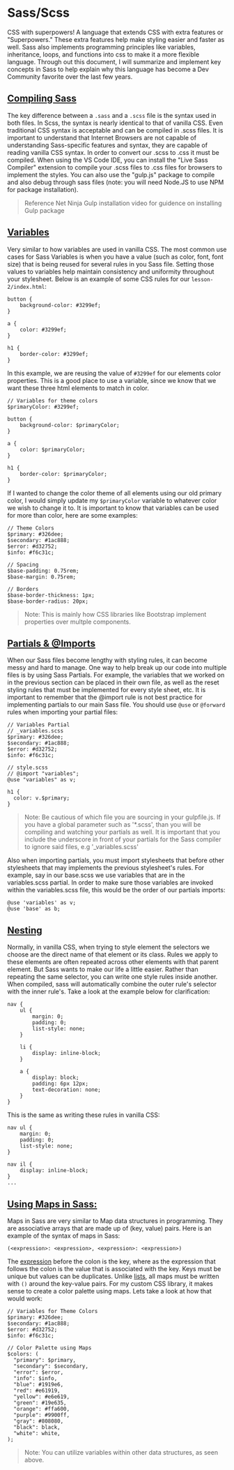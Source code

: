 # Sass/Scss

CSS with superpowers! A language that extends CSS with extra features or "Superpowers." These extra features help make styling easier and faster as well. Sass also implements programming principles like variables, inheritance, loops, and functions into css to make it a more flexible language. Through out this document, I will summarize and implement key concepts in Sass to help explain why this language has become a Dev Community favorite over the last few years.

## [Compiling Sass](https://www.youtube.com/watch?v=Sk5jMurFHCo&list=PL4cUxeGkcC9jxJX7vojNVK-o8ubDZEcNb&index=2)

The key difference between a <code>.sass</code> and a <code>.scss</code> file is the syntax used in both files. In Scss, the syntax is nearly identical to that of vanilla CSS. Even traditional CSS syntax is acceptable and can be compiled in .scss files. It is important to understand that Internet Browsers are not capable of understanding Sass-specific features and syntax, they are capable of reading vanilla CSS syntax. In order to convert our .scss to .css it must be compiled. When using the VS Code IDE, you can install the "Live Sass Compiler" extension to compile your .scss files to .css files for browsers to implement the styles. You can also use the "gulp.js" package to compile and also debug through sass files (note: you will need Node.JS to use NPM for package installation).

<blockquote>Reference Net Ninja Gulp installation video for guidence on installing Gulp package</blockquote>

## [Variables](https://sass-lang.com/documentation/variables)

Very similar to how variables are used in vanilla CSS. The most common use cases for Sass Variables is when you have a value (such as color, font, font size) that is being reused for several rules in you Sass file. Setting those values to variables help maintain consistency and uniformity throughout your stylesheet. Below is an example of some CSS rules for our <code>lesson-2/index.html</code>:

```
button {
    background-color: #3299ef;
}

a {
    color: #3299ef;
}

h1 {
    border-color: #3299ef;
}
```

In this example, we are reusing the value of <code>#3299ef</code> for our elements color properties. This is a good place to use a variable, since we know that we want these three html elements to match in color.

```
// Variables for theme colors
$primaryColor: #3299ef;

button {
    background-color: $primaryColor;
}

a {
    color: $primaryColor;
}

h1 {
    border-color: $primaryColor;
}
```

If I wanted to change the color theme of all elements using our old primary color, I would simply update my <code>$primaryColor</code> variable to whatever color we wish to change it to. It is important to know that variables can be used for more than color, here are some examples:

```
// Theme Colors
$primary: #326dee;
$secondary: #1ac888;
$error: #d32752;
$info: #f6c31c;

// Spacing
$base-padding: 0.75rem;
$base-margin: 0.75rem;

// Borders
$base-border-thickness: 1px;
$base-border-radius: 20px;
```

<blockquote>Note: This is mainly how CSS libraries like Bootstrap implement properties over multple components.</blockquote>

## [Partials & @Imports](https://www.w3schools.com/sass/sass_import.php)

When our Sass files become lengthy with styling rules, it can become messy and hard to manage. One way to help break up our code into multiple files is by using Sass Partials. For example, the variables that we worked on in the previous section can be placed in their own file, as well as the reset styling rules that must be implemented for every style sheet, etc. It is important to remember that the @import rule is not best practice for implementing partials to our main Sass file. You should use <code>@use</code> or <code>@forward</code> rules when importing your partial files:

```
// Variables Partial
// _variables.scss
$primary: #326dee;
$secondary: #1ac888;
$error: #d32752;
$info: #f6c31c;

// style.scss
// @import "variables";
@use "variables" as v;

h1 {
  color: v.$primary;
}
```

<blockquote>Note: Be cautious of which file you are sourcing in your gulpfile.js. If you have a global parameter such as '*.scss', than you will be compiling and watching your partials as well. It is important that you include the underscore in front of your partials for the Sass compiler to ignore said files, e.g '_variables.scss'</blockquote>

Also when importing partials, you must import stylesheets that before other stylesheets that may implements the previous stylesheet's rules. For example, say in our base.scss we use variables that are in the variables.scss partial. In order to make sure those variables are invoked within the variables.scss file, this would be the order of our partials imports:

```
@use 'variables' as v;
@use 'base' as b;
```

## [Nesting](https://sass-lang.com/documentation/style-rules#nesting)

Normally, in vanilla CSS, when trying to style element the selectors we choose are the direct name of that element or its class. Rules we apply to these elements are often repeated across other elements with that parent element. But Sass wants to make our life a little easier. Rather than repeating the same selector, you can write one style rules inside another. When compiled, sass will automatically combine the outer rule's selector with the inner rule's. Take a look at the example below for clarification:

```
nav {
    ul {
        margin: 0;
        padding: 0;
        list-style: none;
    }

    li {
        display: inline-block;
    }

    a {
        display: block;
        padding: 6px 12px;
        text-decoration: none;
    }
}
```

This is the same as writing these rules in vanilla CSS:

```
nav ul {
    margin: 0;
    padding: 0;
    list-style: none;
}

nav il {
    display: inline-block;
}
...

```

## [Using Maps in Sass:](https://sass-lang.com/documentation/values/maps)

Maps in Sass are very similar to Map data structures in programming. They are associative arrays that are made up of (key, value) pairs. Here is an example of the syntax of maps in Sass:

```
(<expression>: <expression>, <expression>: <expression>)
```

The <a href="https://sass-lang.com/documentation/syntax/structure#expressions">expression</a> before the colon is the key, where as the expression that follows the colon is the value that is associated with the key. Keys must be unique but values can be duplicates. Unlike <a  href="https://sass-lang.com/documentation/values/lists">lists</a>, all maps must be written with <code>()</code> around the key-value pairs. For my custom CSS library, it makes sense to create a color palette using maps. Lets take a look at how that would work:

```
// Variables for Theme Colors
$primary: #326dee;
$secondary: #1ac888;
$error: #d32752;
$info: #f6c31c;

// Color Palette using Maps
$colors: (
  "primary": $primary,
  "secondary": $secondary,
  "error": $error,
  "info": $info,
  "blue": #1919e6,
  "red": #e61919,
  "yellow": #e6e619,
  "green": #19e635,
  "orange": #ffa600,
  "purple": #9900ff,
  "gray": #808080,
  "black": black,
  "white": white,
);
```

<blockquote>Note: You can utilize variables within other data structures, as seen above.</blockquote>
